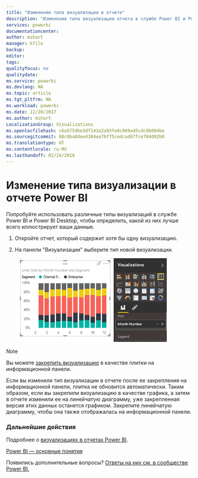```yaml
---
title: "Изменение типа визуализации в отчете"
description: "Изменение типа визуализации отчета в службе Power BI и Power BI Desktop"
services: powerbi
documentationcenter: 
author: mihart
manager: kfile
backup: 
editor: 
tags: 
qualityfocus: no
qualitydate: 
ms.service: powerbi
ms.devlang: NA
ms.topic: article
ms.tgt_pltfrm: NA
ms.workload: powerbi
ms.date: 12/20/2017
ms.author: mihart
LocalizationGroup: Visualizations
ms.openlocfilehash: c6a5759be3df141e2a93fe8c969a45cdc0b004be
ms.sourcegitcommit: 88c8ba8dee4384ea7bff5cedcad67fce784d92b0
ms.translationtype: HT
ms.contentlocale: ru-RU
ms.lasthandoff: 02/24/2018
---
```

# <a name="change-the-type-of-visualization-in-a-power-bi-report"></a>Изменение типа визуализации в отчете Power BI
Попробуйте использовать различные типы визуализаций в службе Power BI и Power BI Desktop, чтобы определить, какой из них лучше всего иллюстрирует ваши данные. 

1. Откройте отчет, который содержит хотя бы одну визуализацию.   
2. На панели "Визуализации" выберите тип новой визуализации.  
   
   ![](media/power-bi-report-change-visualization-type/changeviz.gif)

> [!NOTE]
> Вы можете [закрепить визуализацию](service-dashboard-pin-tile-from-report.md) в качестве плитки на информационной панели.
> 
> 

Если вы изменили тип визуализации в отчете после ее закрепления на информационной панели, плитка не обновится автоматически. Таким образом, если вы закрепили визуализацию в качестве графика, а затем в отчете изменили ее на линейчатую диаграмму, уже закрепленная версия этих данных останется графиком. Закрепите линейчатую диаграмму, чтобы она также отображалась на информационной панели.

### <a name="next-steps"></a>Дальнейшие действия
Подробнее о [визуализациях в отчетах Power BI](power-bi-report-visualizations.md).

[Power BI — основные понятия](service-basic-concepts.md)

Появились дополнительные вопросы? [Ответы на них см. в сообществе Power BI.](http://community.powerbi.com/)

